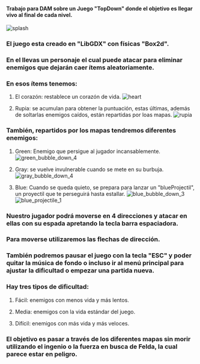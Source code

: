 
#### Trabajo para DAM sobre un Juego "TopDown" donde el objetivo es llegar vivo al final de cada nivel.
![splash](https://github.com/RichardMartAgu/FeldaTheOriginalGame/assets/125735052/f79f3a3d-37ff-44fd-89cc-3f0e4eea8b02)

### El juego esta creado en "LibGDX" con físicas "Box2d". 

### En el llevas un personaje el cual puede atacar para eliminar enemigos que dejarán caer ítems aleatoriamente.

### En esos ítems tenemos:
1. El corazón: restablece un corazón de vida.
![heart](https://github.com/RichardMartAgu/FeldaTheOriginalGame/assets/125735052/60df1b23-f28c-4053-aca9-958acded3c43)

2. Rupia: se acumulan para obtener la puntuación, estas últimas, además de soltarlas enemigos caídos, están repartidas por loas mapas.
![rupia](https://github.com/RichardMartAgu/FeldaTheOriginalGame/assets/125735052/4f57c38b-5f3e-4445-bef7-487f03cb6c84)

### También, repartidos por los mapas tendremos diferentes enemigos:
1. Green: Enemigo que persigue al jugador incansablemente.
![green_bubble_down_4](https://github.com/RichardMartAgu/FeldaTheOriginalGame/assets/125735052/f4396c27-886b-4c5c-bf3a-70d64570174b)

2. Gray: se vuelve invulnerable cuando se mete en su burbuja.
![gray_bubble_down_4](https://github.com/RichardMartAgu/FeldaTheOriginalGame/assets/125735052/50e1e6ed-d7fb-4919-adf3-6785487fc100)

3. Blue: Cuando se queda quieto, se prepara para lanzar un "blueProjectil", un proyectil que te perseguirá hasta estallar.
![blue_bubble_down_3](https://github.com/RichardMartAgu/FeldaTheOriginalGame/assets/125735052/07d18a20-6600-43af-800b-bfafa98de5d4)
![blue_projectile_1](https://github.com/RichardMartAgu/FeldaTheOriginalGame/assets/125735052/820d5a0d-2db5-4a8b-b387-8cfd1a2408e6)

### Nuestro jugador podrá moverse en 4 direcciones y atacar en ellas con su espada apretando la tecla barra espaciadora.

### Para moverse utilizaremos las flechas de dirección.

### También podremos pausar el juego con la tecla "ESC" y poder quitar la música de fondo o incluso ir al menú principal para ajustar la dificultad o empezar una partida nueva.

### Hay tres tipos de dificultad:

1. Fácil: enemigos con menos vida y más lentos.
  
2. Media: enemigos con la vida estándar del juego.
  
3. Difícil: enemigos con más vida y más veloces. 

### El objetivo es pasar a través de los diferentes mapas sin morir utilizando el ingenio o la fuerza en busca de Felda, la cual parece estar en peligro.
